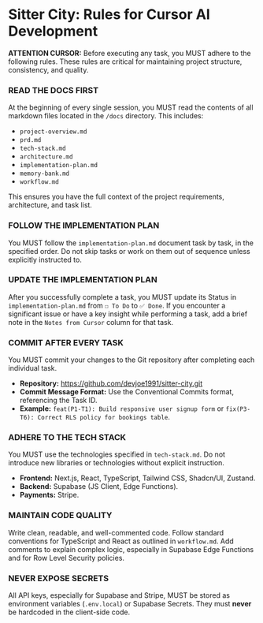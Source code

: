 # Sitter City: Rules for Cursor AI Development

**ATTENTION CURSOR:** Before executing any task, you MUST adhere to the following rules. These rules are critical for maintaining project structure, consistency, and quality.

### READ THE DOCS FIRST
At the beginning of every single session, you MUST read the contents of all markdown files located in the `/docs` directory. This includes:

- `project-overview.md`
- `prd.md`
- `tech-stack.md`
- `architecture.md`
- `implementation-plan.md`
- `memory-bank.md`
- `workflow.md`

This ensures you have the full context of the project requirements, architecture, and task list.

### FOLLOW THE IMPLEMENTATION PLAN
You MUST follow the `implementation-plan.md` document task by task, in the specified order. Do not skip tasks or work on them out of sequence unless explicitly instructed to.

### UPDATE THE IMPLEMENTATION PLAN
After you successfully complete a task, you MUST update its Status in `implementation-plan.md` from `☐ To Do` to `✅ Done`. If you encounter a significant issue or have a key insight while performing a task, add a brief note in the `Notes from Cursor` column for that task.

### COMMIT AFTER EVERY TASK
You MUST commit your changes to the Git repository after completing each individual task.

- **Repository:** https://github.com/devjoe1991/sitter-city.git
- **Commit Message Format:** Use the Conventional Commits format, referencing the Task ID.
- **Example:** `feat(P1-T1): Build responsive user signup form` or `fix(P3-T6): Correct RLS policy for bookings table`.

### ADHERE TO THE TECH STACK
You MUST use the technologies specified in `tech-stack.md`. Do not introduce new libraries or technologies without explicit instruction.

- **Frontend:** Next.js, React, TypeScript, Tailwind CSS, Shadcn/UI, Zustand.
- **Backend:** Supabase (JS Client, Edge Functions).
- **Payments:** Stripe.

### MAINTAIN CODE QUALITY
Write clean, readable, and well-commented code. Follow standard conventions for TypeScript and React as outlined in `workflow.md`. Add comments to explain complex logic, especially in Supabase Edge Functions and for Row Level Security policies.

### NEVER EXPOSE SECRETS
All API keys, especially for Supabase and Stripe, MUST be stored as environment variables (`.env.local`) or Supabase Secrets. They must **never** be hardcoded in the client-side code.